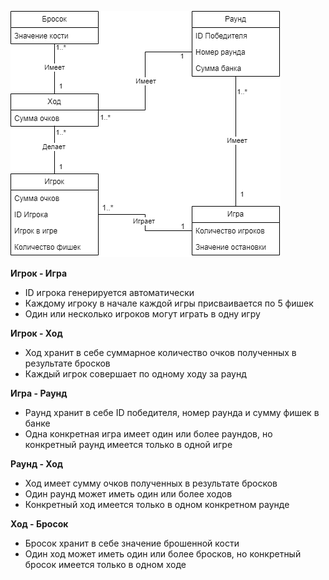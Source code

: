 ﻿![](Aspose.Words.b4b5aaa2-9fc1-4049-acd4-d3b31d1450fb.001.png)

**Игрок - Игра**

- ID игрока генерируется автоматически
- Каждому игроку в начале каждой игры присваивается по 5 фишек
- Один или несколько игроков могут играть в одну игру

**Игрок - Ход**

- Ход хранит в себе суммарное количество очков полученных в результате бросков
- Каждый игрок совершает по одному ходу за раунд

**Игра - Раунд**

- Раунд хранит в себе ID победителя, номер раунда и сумму фишек в банке
- Одна конкретная игра имеет один или более раундов, но конкретный раунд имеется только в одной игре

**Раунд - Ход**

- Ход имеет сумму очков полученных в результате бросков
- Один раунд может иметь один или более ходов
- Конкретный ход имеется только в одном конкретном раунде

**Ход - Бросок**

- Бросок хранит в себе значение брошенной кости
- Один ход может иметь один или более бросков, но конкретный бросок имеется только в одном ходе
